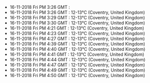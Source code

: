 * 16-11-2018 Fri PM  3:26 GMT   : 
* 16-11-2018 Fri PM  3:26 GMT   : 12-13°C (Coventry, United Kingdom)
* 16-11-2018 Fri PM  3:29 GMT   : 12-13°C (Coventry, United Kingdom)
* 16-11-2018 Fri PM  3:30 GMT   : 12-13°C (Coventry, United Kingdom)
* 16-11-2018 Fri PM  4:21 GMT   : 12-13°C (Coventry, United Kingdom)
* 16-11-2018 Fri PM  4:23 GMT   : 12-13°C (Coventry, United Kingdom)
* 16-11-2018 Fri PM  4:27 GMT   : 12-13°C (Coventry, United Kingdom)
* 16-11-2018 Fri PM  4:39 GMT   : 12-13°C (Coventry, United Kingdom)
* 16-11-2018 Fri PM  4:40 GMT   : 12-13°C (Coventry, United Kingdom)
* 16-11-2018 Fri PM  4:41 GMT   : 12-13°C (Coventry, United Kingdom)
* 16-11-2018 Fri PM  4:44 GMT   : 12-13°C (Coventry, United Kingdom)
* 16-11-2018 Fri PM  4:47 GMT   : 12-13°C (Coventry, United Kingdom)
* 16-11-2018 Fri PM  4:49 GMT   : 12-13°C (Coventry, United Kingdom)
* 16-11-2018 Fri PM  4:50 GMT   : 12-13°C (Coventry, United Kingdom)
